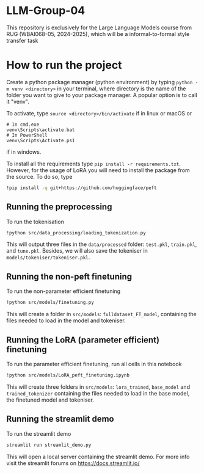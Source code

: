 # LLM-Group-04
This repository is exclusively for the Large Language Models course from RUG (WBAI068-05, 2024-2025), which will be a informal-to-formal style transfer task

# How to run the project
Create a python package manager (python environment) by typing 
`python -m venv <directory>`
in your terminal, where directory is the name of the folder you want to give to your package manager. A popular option is to call it "venv".

To activate, type 
`source <directory>/bin/activate`
if in linux or macOS or 
```shell
# In cmd.exe
venv\Scripts\activate.bat
# In PowerShell
venv\Scripts\Activate.ps1
```
if in windows.

To install all the requirements type 
`pip install -r requirements.txt`.
However, for the usage of LoRA you will need to install the package from the source. To do so, type
```bash
!pip install -q git+https://github.com/huggingface/peft
```

## Running the preprocessing

To run the tokenisation
```bash
!python src/data_processing/loading_tokenization.py
```
This will output three files in the `data/processed` folder: 
`test.pkl`, `train.pkl`, and `tune.pkl`.
Besides, we will also save the tokeniser in `models/tokeniser/tokeniser.pkl`.


## Running the non-peft finetuning

To run the non-parameter efficient finetuning
```bash
!python src/models/finetuning.py
```
This will create a folder in `src/models`: 
`fulldataset_FT_model`, containing the files needed to load in the model and tokeniser.

## Running the LoRA (parameter efficient) finetuning

To run the parameter efficient finetuning, run all cells in this notebook
```bash
!python src/models/LoRA_peft_finetuning.ipynb
```
This will create three folders in `src/models`: 
`lora_trained`, `base_model` and `trained_tokenizer` containing the files needed to load in the base model, the finetuned model and tokeniser.

## Running the streamlit demo

To run the streamlit demo
```bash
streamlit run streamlit_demo.py
```
This will open a local server containing the streamlit demo. For more info visit the streamlit forums on https://docs.streamlit.io/
